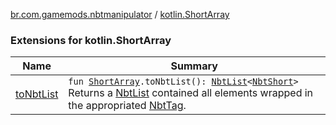 [br.com.gamemods.nbtmanipulator](../index.md) / [kotlin.ShortArray](./index.md)

### Extensions for kotlin.ShortArray

| Name | Summary |
|---|---|
| [toNbtList](to-nbt-list.md) | `fun `[`ShortArray`](https://kotlinlang.org/api/latest/jvm/stdlib/kotlin/-short-array/index.html)`.toNbtList(): `[`NbtList`](../-nbt-list/index.md)`<`[`NbtShort`](../-nbt-short/index.md)`>`<br>Returns a [NbtList](../-nbt-list/index.md) contained all elements wrapped in the appropriated [NbtTag](../-nbt-tag/index.md). |
